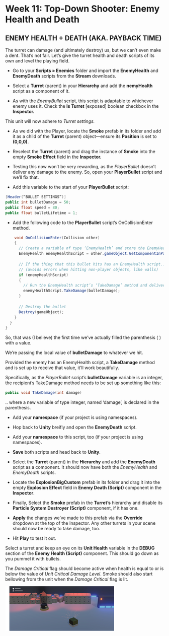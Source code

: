 # Week 11: Top-Down Shooter: Enemy Health and Death

## ENEMY HEALTH + DEATH (AKA. PAYBACK TIME)


The turret can damage (and ultimately destroy) us, but we can’t even make a dent. That’s not fair. Let’s give the turret health and death scripts of its own and level the playing field.

-	Go to your **Scripts » Enemies** folder and import the **EnemyHealth** and **EnemyDeath**
scripts from the **Stream** downloads.

-	Select a **Turret** (parent) in your **Hierarchy** and add the **nemyHealth** script as a
component of it.

-	As with the _EnemyBullet_ script, this script is adaptable to whichever enemy uses it.
Check the **Is Turret** [exposed] boolean checkbox in the **Inspector.**

  This unit will now adhere to _Turret settings._

-	As we did with the Player, locate the **Smoke** prefab in its folder and add it as a child of
the **Turret** (parent) object—ensure its **Position** is set to **(0,0,0)**.

-	Reselect the **Turret** (parent) and drag the instance of **Smoke** into the empty **Smoke Effect** field in the **Inspector.**

-	Testing this now won’t be very rewarding, as the _PlayerBullet_ doesn’t deliver any damage to
the enemy. So, open your **PlayerBullet** script and we’ll fix that.

-	Add this variable to the start of your **PlayerBullet** script:

```C#
[Header(“BULLET SETTINGS”)]
public int bulletDamage = 50;
public float speed = 80;
public float bulletLifetime = 1;
```

-	Add the following code to the **PlayerBullet** script’s  OnCollisionEnter  method.		

```C#
    void OnCollisionEnter(Collision other)
    {
      // Create a variable of type ‘EnemyHealth’ and store the EnemyHealth script in it
      EnemyHealth enemyHealthScript = other.gameObject.GetComponentInParent<EnemyHealth>();

      // If the thing that this bullet hits has an EnemyHealth script..
      // (avoids errors when hitting non-player objects, like walls)
      if (enemyHealthScript)
      {
        // Run the EnemyHealth script’s ‘TakeDamage’ method and deliver the value of ‘bulletDamage’
        enemyHealthScript.TakeDamage(bulletDamage);
      }

      // Destroy the bullet
      Destroy(gameObject);
    }
  }
}
```

So, that was (I believe) the first time we’ve actually filled the parenthesis ( ) with a value.

We’re passing the local value of  **bulletDamage**  to whatever we hit.

Provided the enemy has an EnemyHealth script, a **TakeDamage** method and is set up to receive that value, it’ll work beautifully.

Specifically, as the _PlayerBullet_ script’s **bulletDamage** variable is an integer, the recipient’s  TakeDamage  method needs to be set up something like this:

```C#
public void TakeDamage(int damage)
```

.. where a new variable of type integer, named ‘damage’, is declared in the parenthesis.

-	Add your **namespace** (if your project is using namespaces).

-	Hop back to **Unity** breifly and open the **EnemyDeath** script.

-	Add your **namespace** to this script, too (if your project is using namespaces).

-	**Save** both scripts and head back to **Unity**.

-	Select the **Turret** (parent) in the **Hierarchy** and add the **EnemyDeath** script as a
component. It should now have both the _EnemyHealth_ and _EnemyDeath_ scripts.

-	Locate the **ExplosionBigCustom** prefab in its folder and drag it into the empty
**Explosion Effect** field in **Enemy Death (Script)** component in the **Inspector**.

-	Finally, Select the **Smoke** prefab in the **Turret’s** hierarchy and disable its **Particle System Destroyer (Script)** component, if it has one.

-	**Apply** the changes we’ve made to this prefab via the **Override** dropdown at the top of the Inspector. Any other turrets in your scene should now be ready to take damage, too.

-	Hit **Play** to test it out.

Select a turret and keep an eye on its **Unit Health** variable in the **DEBUG** section of
the **Enemy Health (Script)** component. This should go down as you pummel it with bullets.

The _Damage Critical_ flag should become active when health is equal to or is below the value
of _Unit Critical Damage Level_.
Smoke should also start bellowing from the unit when the _Damage Critical_ flag is lit.


![Rectangle_71757.png](images/Rectangle_71757.png) 
